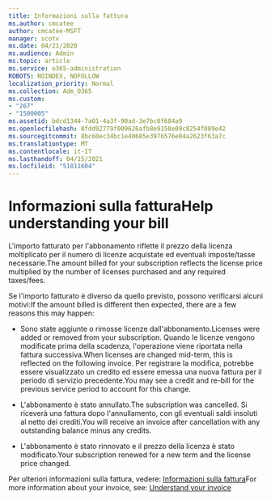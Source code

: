 ```yaml
---
title: Informazioni sulla fattura
ms.author: cmcatee
author: cmcatee-MSFT
manager: scotv
ms.date: 04/21/2020
ms.audience: Admin
ms.topic: article
ms.service: o365-administration
ROBOTS: NOINDEX, NOFOLLOW
localization_priority: Normal
ms.collection: Adm_O365
ms.custom:
- "267"
- "1500005"
ms.assetid: bdcd1344-7a01-4a3f-90ad-3e7bc0f684a9
ms.openlocfilehash: 8fdd92779f009626afb8e9158e09c8254f089e42
ms.sourcegitcommit: 8bc60ec34bc1e40685e3976576e04a2623f63a7c
ms.translationtype: MT
ms.contentlocale: it-IT
ms.lasthandoff: 04/15/2021
ms.locfileid: "51811604"
---
```

# <a name="help-understanding-your-bill"></a><span data-ttu-id="fed23-102">Informazioni sulla fattura</span><span class="sxs-lookup"><span data-stu-id="fed23-102">Help understanding your bill</span></span>

<span data-ttu-id="fed23-103">L'importo fatturato per l'abbonamento riflette il prezzo della licenza moltiplicato per il numero di licenze acquistate ed eventuali imposte/tasse necessarie.</span><span class="sxs-lookup"><span data-stu-id="fed23-103">The amount billed for your subscription reflects the license price multiplied by the number of licenses purchased and any required taxes/fees.</span></span>
  
<span data-ttu-id="fed23-104">Se l'importo fatturato è diverso da quello previsto, possono verificarsi alcuni motivi:</span><span class="sxs-lookup"><span data-stu-id="fed23-104">If the amount billed is different then expected, there are a few reasons this may happen:</span></span>
  
- <span data-ttu-id="fed23-105">Sono state aggiunte o rimosse licenze dall'abbonamento.</span><span class="sxs-lookup"><span data-stu-id="fed23-105">Licenses were added or removed from your subscription.</span></span> <span data-ttu-id="fed23-106">Quando le licenze vengono modificate prima della scadenza, l'operazione viene riportata nella fattura successiva.</span><span class="sxs-lookup"><span data-stu-id="fed23-106">When licenses are changed mid-term, this is reflected on the following invoice.</span></span> <span data-ttu-id="fed23-107">Per registrare la modifica, potrebbe essere visualizzato un credito ed essere emessa una nuova fattura per il periodo di servizio precedente.</span><span class="sxs-lookup"><span data-stu-id="fed23-107">You may see a credit and re-bill for the previous service period to account for this change.</span></span>

- <span data-ttu-id="fed23-108">L'abbonamento è stato annullato.</span><span class="sxs-lookup"><span data-stu-id="fed23-108">The subscription was cancelled.</span></span> <span data-ttu-id="fed23-109">Si riceverà una fattura dopo l'annullamento, con gli eventuali saldi insoluti al netto dei crediti.</span><span class="sxs-lookup"><span data-stu-id="fed23-109">You will receive an invoice after cancellation with any outstanding balance minus any credits.</span></span>

- <span data-ttu-id="fed23-110">L'abbonamento è stato rinnovato e il prezzo della licenza è stato modificato.</span><span class="sxs-lookup"><span data-stu-id="fed23-110">Your subscription renewed for a new term and the license price changed.</span></span>

<span data-ttu-id="fed23-111">Per ulteriori informazioni sulla fattura, vedere: [Informazioni sulla fattura](https://docs.microsoft.com/microsoft-365/commerce/billing-and-payments/understand-your-invoice2)</span><span class="sxs-lookup"><span data-stu-id="fed23-111">For more information about your invoice, see: [Understand your invoice](https://docs.microsoft.com/microsoft-365/commerce/billing-and-payments/understand-your-invoice2)</span></span>